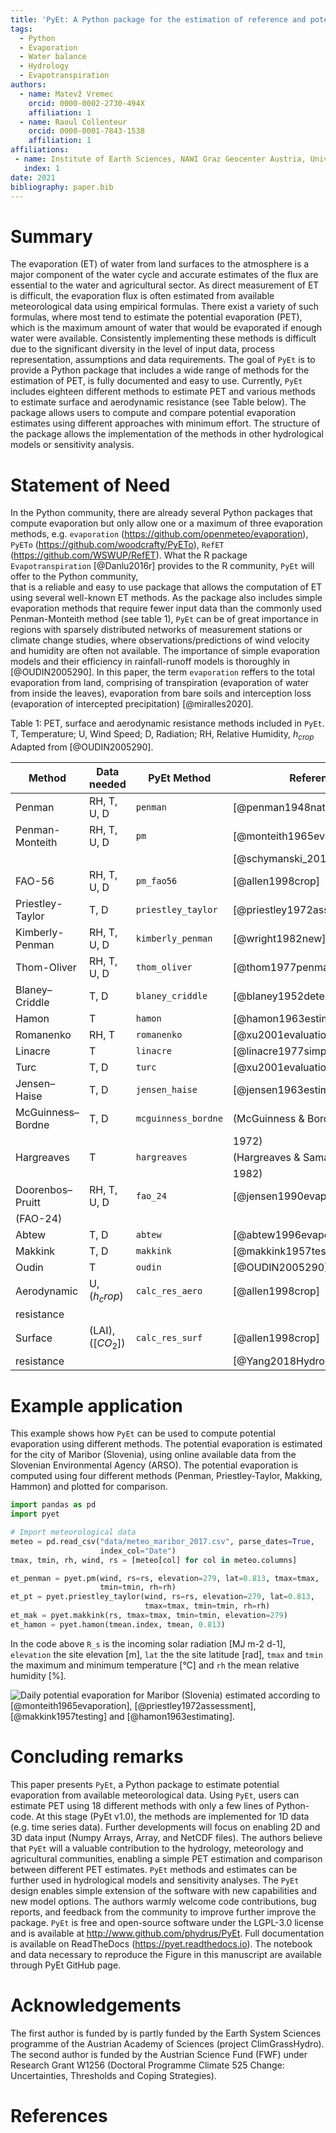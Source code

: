 ```yaml
---
title: 'PyEt: A Python package for the estimation of reference and potential evaporation'
tags:
  - Python
  - Evaporation
  - Water balance
  - Hydrology
  - Evapotranspiration
authors:
  - name: Matevž Vremec
    orcid: 0000-0002-2730-494X
    affiliation: 1 
  - name: Raoul Collenteur
    orcid: 0000-0001-7843-1538
    affiliation: 1
affiliations:
 - name: Institute of Earth Sciences, NAWI Graz Geocenter Austria, University of Graz, Austria
   index: 1
date: 2021
bibliography: paper.bib
---
```


# Summary

The evaporation (ET) of water from land surfaces to the atmosphere is a major component of the water 
cycle and accurate estimates of the flux are essential to the water and agricultural sector. As 
direct measurement of ET is difficult, the evaporation flux is often estimated from available 
meteorological data using empirical formulas. There exist a variety of such formulas, where most 
tend to estimate the potential evaporation (PET), which is the maximum amount of water that would 
be evaporated if enough water were available. Consistently implementing these methods is difficult 
due to the significant diversity in the level of input data, process representation, assumptions 
and data requirements. The goal of `PyEt` is to provide a Python package that includes a wide range 
of methods for the estimation of PET, is fully documented and easy to use. Currently, `PyEt` includes 
eighteen different methods to estimate PET and various methods to estimate surface and aerodynamic 
resistance (see Table below). The package allows users to compute and compare potential evaporation 
estimates using different approaches with minimum effort. The structure of the package allows the 
implementation of the methods in other hydrological models or sensitivity analysis.

# Statement of Need

In the Python community, there are already several Python packages that compute evaporation but only
allow one or a maximum of three evaporation methods, e.g. `evaporation` (https://github.com/openmeteo/evaporation),
`PyETo` (https://github.com/woodcrafty/PyETo), `RefET` (https://github.com/WSWUP/RefET). What the R package 
`Evapotranspiration` [@Danlu2016r] provides to the R community, `PyEt` will offer to the Python community,  
that is a reliable and easy to use package that allows the computation of ET using several well-known ET methods. 
As the package also includes simple evaporation methods that require fewer input data than the commonly used 
Penman-Monteith method (see table 1), `PyEt` can be of great importance in regions with sparsely distributed 
networks of measurement stations or climate change studies, where observations/predictions of wind velocity 
and humidity are often not available. The importance of simple evaporation models and their efficiency in 
rainfall-runoff models is thoroughly  in [@OUDIN2005290]. In this paper, the term `evaporation` reffers to 
the total evaporation from land, comprising of transpiration (evaporation of water from inside the leaves), 
evaporation from bare soils and interception loss (evaporation of intercepted precipitation) [@miralles2020].

Table 1: PET, surface and aerodynamic resistance methods included in `PyEt`. T, Temperature; U, Wind Speed; 
D, Radiation; RH, Relative Humidity, $h_{crop}$ Adapted from [@OUDIN2005290].

| Method            | Data needed     | PyEt Method       | Reference                     |
|-------------------|-----------------|-------------------|-------------------------------|
| Penman            | RH, T, U, D     |`penman`           |[@penman1948natural]           |
| Penman-Monteith   | RH, T, U, D     |`pm`               |[@monteith1965evaporation]     |
|                   |                 |                   |[@schymanski_2017              |
| FAO-56            | RH, T, U, D     |`pm_fao56`         |[@allen1998crop]               |
| Priestley-Taylor  | T, D            |`priestley_taylor` |[@priestley1972assessment]     |
| Kimberly-Penman   | RH, T, U, D     |`kimberly_penman`  |[@wright1982new]               |
| Thom-Oliver       | RH, T, U, D     |`thom_oliver`      |[@thom1977penman]              |
| Blaney–Criddle    | T, D            |`blaney_criddle`   |[@blaney1952determining]       |
| Hamon             | T               |`hamon`            |[@hamon1963estimating]         |
| Romanenko         | RH, T           |`romanenko`        |[@xu2001evaluation]            |
| Linacre           | T               |`linacre`          |[@linacre1977simple]           |
| Turc              | T, D            |`turc`             |[@xu2001evaluation]            |
| Jensen–Haise      | T, D            |`jensen_haise`     |[@jensen1963estimating]        |
| McGuinness–Bordne | T, D            |`mcguinness_bordne`|(McGuinness & Bordne,          |
|                   |                 |                   |1972)                          |
| Hargreaves        | T               |`hargreaves`       |(Hargreaves & Samani,          |
|                   |                 |                   |1982)                          |
| Doorenbos–Pruitt  | RH, T, U, D     |`fao_24`           |[@jensen1990evapotranspiration]|
|(FAO-24)           |                 |                   |                               |
| Abtew             | T, D            |`abtew`            |[@abtew1996evapotranspiration] |
| Makkink           | T, D            |`makkink`          |[@makkink1957testing]          |
| Oudin             | T               |`oudin`            |[@OUDIN2005290]                |
| Aerodynamic       | U,($h_crop$)    |`calc_res_aero`    |[@allen1998crop]               |
| resistance        |                 |                   |                               |
| Surface           | (LAI),($[CO_2]$)|`calc_res_surf`    |[@allen1998crop]               |
| resistance        |                 |                   |[@Yang2018HydrologicIO]        |

# Example application

This example shows how `PyEt` can be used to compute potential evaporation using different methods. 
The potential evaporation is estimated for the city of Maribor (Slovenia), using online available 
data from the Slovenian Environmental Agency (ARSO). The potential evaporation is computed using 
four different methods (Penman, Priestley-Taylor, Makking, Hammon) and plotted for comparison.

``` python
import pandas as pd
import pyet

# Import meteorological data 
meteo = pd.read_csv("data/meteo_maribor_2017.csv", parse_dates=True, 
                    index_col="Date")
tmax, tmin, rh, wind, rs = [meteo[col] for col in meteo.columns]

et_penman = pyet.pm(wind, rs=rs, elevation=279, lat=0.813, tmax=tmax, 
					tmin=tmin, rh=rh)
et_pt = pyet.priestley_taylor(wind, rs=rs, elevation=279, lat=0.813, 
							  tmax=tmax, tmin=tmin, rh=rh)
et_mak = pyet.makkink(rs, tmax=tmax, tmin=tmin, elevation=279)
et_hamon = pyet.hamon(tmean.index, tmean, 0.813)
```
In the code above `R_s` is the incoming solar radiation [MJ m-2 d-1], `elevation` the site elevation [m], 
`lat` the the site latitude [rad], `tmax` and `tmin` the maximum and minimum temperature [°C] and 
`rh` the mean relative humidity [%].

![Daily potential evaporation for Maribor (Slovenia) estimated according to [@monteith1965evaporation], 
[@priestley1972assessment], [@makkink1957testing] and [@hamon1963estimating].](Figure1.png)

# Concluding remarks

This paper presents `PyEt`, a Python package to estimate potential evaporation from available 
meteorological data. Using `PyEt`, users can estimate PET using 18 different methods with only a few lines
of Python-code. At this stage (PyEt v1.0), the methods are implemented for 1D data (e.g. time series data).
Further developments will focus on enabling 2D and 3D data input (Numpy Arrays, Array, and NetCDF files).
The authors believe that `PyEt` will a valuable contribution to the hydrology, meteorology and agricultural 
communities, enabling a simple PET estimation and comparison between different PET estimates. `PyEt` methods 
and estimates can be further used in hydrological models and sensitivity analyses. The `PyEt` design enables
simple extension of the software with new capabilities and new model options. The authors warmly welcome 
code contributions, bug reports, and feedback from the community to improve further improve the package.
`PyEt` is free and open-source software under the LGPL-3.0 license and is available at
http://www.github.com/phydrus/PyEt. Full documentation is available on ReadTheDocs (https://pyet.readthedocs.io). 
The notebook and data necessary to reproduce the Figure in this manuscript are available through PyEt GitHub page.

# Acknowledgements
The first author is funded by is partly funded by the Earth System Sciences programme of the Austrian Academy of 
Sciences (project ClimGrassHydro). The second author is funded by the Austrian Science Fund (FWF) under Research 
Grant W1256 (Doctoral Programme Climate 525 Change: Uncertainties, Thresholds and Coping Strategies).

# References